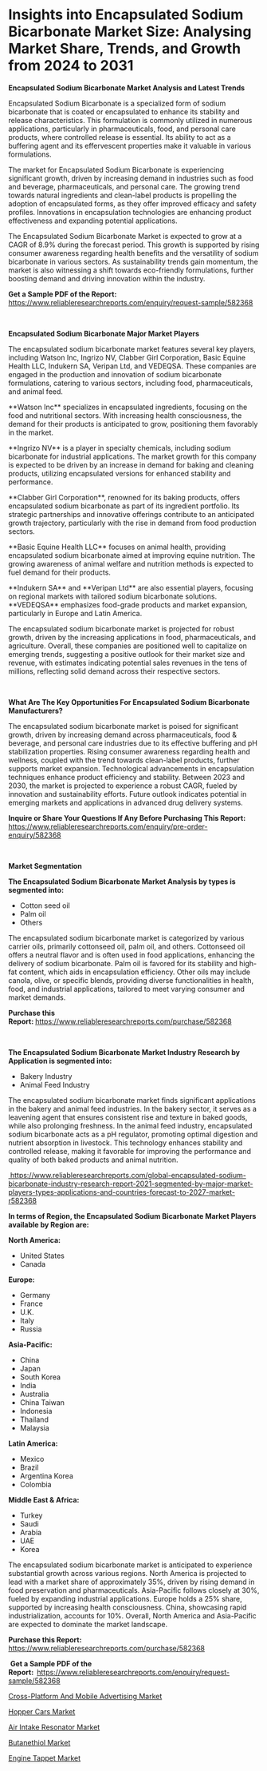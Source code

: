 <p><h1>Insights into Encapsulated Sodium Bicarbonate Market Size: Analysing Market Share, Trends, and Growth from 2024 to 2031</h1></p><p><strong>Encapsulated Sodium Bicarbonate Market Analysis and Latest Trends</strong></p>
<p><p>Encapsulated Sodium Bicarbonate is a specialized form of sodium bicarbonate that is coated or encapsulated to enhance its stability and release characteristics. This formulation is commonly utilized in numerous applications, particularly in pharmaceuticals, food, and personal care products, where controlled release is essential. Its ability to act as a buffering agent and its effervescent properties make it valuable in various formulations.</p><p>The market for Encapsulated Sodium Bicarbonate is experiencing significant growth, driven by increasing demand in industries such as food and beverage, pharmaceuticals, and personal care. The growing trend towards natural ingredients and clean-label products is propelling the adoption of encapsulated forms, as they offer improved efficacy and safety profiles. Innovations in encapsulation technologies are enhancing product effectiveness and expanding potential applications.</p><p>The Encapsulated Sodium Bicarbonate Market is expected to grow at a CAGR of 8.9% during the forecast period. This growth is supported by rising consumer awareness regarding health benefits and the versatility of sodium bicarbonate in various sectors. As sustainability trends gain momentum, the market is also witnessing a shift towards eco-friendly formulations, further boosting demand and driving innovation within the industry.</p></p>
<p><strong>Get a Sample PDF of the Report:&nbsp;</strong> <a href="https://www.reliableresearchreports.com/enquiry/request-sample/582368?utm_campaign=11&utm_medium=2&utm_source=Github&utm_content=ia&utm_term=27122024&utm_id=encapsulated-sodium-bicarbonate">https://www.reliableresearchreports.com/enquiry/request-sample/582368</a></p>
<p>&nbsp;</p>
<p><strong>Encapsulated Sodium Bicarbonate Major Market Players</strong></p>
<p><p>The encapsulated sodium bicarbonate market features several key players, including Watson Inc, Ingrizo NV, Clabber Girl Corporation, Basic Equine Health LLC, Indukern SA, Veripan Ltd, and VEDEQSA. These companies are engaged in the production and innovation of sodium bicarbonate formulations, catering to various sectors, including food, pharmaceuticals, and animal feed.</p><p>**Watson Inc** specializes in encapsulated ingredients, focusing on the food and nutritional sectors. With increasing health consciousness, the demand for their products is anticipated to grow, positioning them favorably in the market.</p><p>**Ingrizo NV** is a player in specialty chemicals, including sodium bicarbonate for industrial applications. The market growth for this company is expected to be driven by an increase in demand for baking and cleaning products, utilizing encapsulated versions for enhanced stability and performance. </p><p>**Clabber Girl Corporation**, renowned for its baking products, offers encapsulated sodium bicarbonate as part of its ingredient portfolio. Its strategic partnerships and innovative offerings contribute to an anticipated growth trajectory, particularly with the rise in demand from food production sectors.</p><p>**Basic Equine Health LLC** focuses on animal health, providing encapsulated sodium bicarbonate aimed at improving equine nutrition. The growing awareness of animal welfare and nutrition methods is expected to fuel demand for their products.</p><p>**Indukern SA** and **Veripan Ltd** are also essential players, focusing on regional markets with tailored sodium bicarbonate solutions. **VEDEQSA** emphasizes food-grade products and market expansion, particularly in Europe and Latin America.</p><p>The encapsulated sodium bicarbonate market is projected for robust growth, driven by the increasing applications in food, pharmaceuticals, and agriculture. Overall, these companies are positioned well to capitalize on emerging trends, suggesting a positive outlook for their market size and revenue, with estimates indicating potential sales revenues in the tens of millions, reflecting solid demand across their respective sectors.</p></p>
<p>&nbsp;</p>
<p><strong>What Are The Key Opportunities For Encapsulated Sodium Bicarbonate Manufacturers?</strong></p>
<p><p>The encapsulated sodium bicarbonate market is poised for significant growth, driven by increasing demand across pharmaceuticals, food & beverage, and personal care industries due to its effective buffering and pH stabilization properties. Rising consumer awareness regarding health and wellness, coupled with the trend towards clean-label products, further supports market expansion. Technological advancements in encapsulation techniques enhance product efficiency and stability. Between 2023 and 2030, the market is projected to experience a robust CAGR, fueled by innovation and sustainability efforts. Future outlook indicates potential in emerging markets and applications in advanced drug delivery systems.</p></p>
<p><strong>Inquire or Share Your Questions If Any Before Purchasing This Report:</strong> <a href="https://www.reliableresearchreports.com/enquiry/pre-order-enquiry/582368?utm_campaign=11&utm_medium=2&utm_source=Github&utm_content=ia&utm_term=27122024&utm_id=encapsulated-sodium-bicarbonate">https://www.reliableresearchreports.com/enquiry/pre-order-enquiry/582368</a></p>
<p>&nbsp;</p>
<p><strong>Market Segmentation</strong></p>
<p><strong>The Encapsulated Sodium Bicarbonate Market Analysis by types is segmented into:</strong></p>
<p><ul><li>Cotton seed oil</li><li>Palm oil</li><li>Others</li></ul></p>
<p><p>The encapsulated sodium bicarbonate market is categorized by various carrier oils, primarily cottonseed oil, palm oil, and others. Cottonseed oil offers a neutral flavor and is often used in food applications, enhancing the delivery of sodium bicarbonate. Palm oil is favored for its stability and high-fat content, which aids in encapsulation efficiency. Other oils may include canola, olive, or specific blends, providing diverse functionalities in health, food, and industrial applications, tailored to meet varying consumer and market demands.</p></p>
<p><strong>Purchase this Report:&nbsp;</strong><a href="https://www.reliableresearchreports.com/purchase/582368?utm_campaign=11&utm_medium=2&utm_source=Github&utm_content=ia&utm_term=27122024&utm_id=encapsulated-sodium-bicarbonate">https://www.reliableresearchreports.com/purchase/582368</a></p>
<p>&nbsp;</p>
<p><strong>The Encapsulated Sodium Bicarbonate Market Industry Research by Application is segmented into:</strong></p>
<p><ul><li>Bakery Industry</li><li>Animal Feed Industry</li></ul></p>
<p><p>The encapsulated sodium bicarbonate market finds significant applications in the bakery and animal feed industries. In the bakery sector, it serves as a leavening agent that ensures consistent rise and texture in baked goods, while also prolonging freshness. In the animal feed industry, encapsulated sodium bicarbonate acts as a pH regulator, promoting optimal digestion and nutrient absorption in livestock. This technology enhances stability and controlled release, making it favorable for improving the performance and quality of both baked products and animal nutrition.</p></p>
<p><a href="https://www.reliableresearchreports.com/global-encapsulated-sodium-bicarbonate-industry-research-report-2021-segmented-by-major-market-players-types-applications-and-countries-forecast-to-2027-market-r582368?utm_campaign=11&utm_medium=2&utm_source=Github&utm_content=ia&utm_term=27122024&utm_id=encapsulated-sodium-bicarbonate">&nbsp;https://www.reliableresearchreports.com/global-encapsulated-sodium-bicarbonate-industry-research-report-2021-segmented-by-major-market-players-types-applications-and-countries-forecast-to-2027-market-r582368</a></p>
<p><strong>In terms of Region, the Encapsulated Sodium Bicarbonate Market Players available by Region are:</strong></p>
<p>
    <p> <strong> North America: </strong>
        <ul>
            <li>United States</li>
            <li>Canada</li>
        </ul>
        </p> 
    <p> <strong> Europe: </strong>
        <ul>
            <li>Germany</li>
            <li>France</li>
            <li>U.K.</li>
            <li>Italy</li>
            <li>Russia</li>
        </ul>
        </p> 
    <p> <strong> Asia-Pacific: </strong>
        <ul>
            <li>China</li>
            <li>Japan</li>
            <li>South Korea</li>
            <li>India</li>
            <li>Australia</li>
            <li>China Taiwan</li>
            <li>Indonesia</li>
            <li>Thailand</li>
            <li>Malaysia</li>
        </ul>
        </p> 
    <p> <strong> Latin America: </strong>
        <ul>
            <li>Mexico</li>
            <li>Brazil</li>
            <li>Argentina Korea</li>
            <li>Colombia</li>
        </ul>
        </p> 
    <p> <strong> Middle East & Africa: </strong>
        <ul>
            <li>Turkey</li>
            <li>Saudi</li>
            <li>Arabia</li>
            <li>UAE</li>
            <li>Korea</li>
        </ul>
    </p>
    </p>
<p><p>The encapsulated sodium bicarbonate market is anticipated to experience substantial growth across various regions. North America is projected to lead with a market share of approximately 35%, driven by rising demand in food preservation and pharmaceuticals. Asia-Pacific follows closely at 30%, fueled by expanding industrial applications. Europe holds a 25% share, supported by increasing health consciousness. China, showcasing rapid industrialization, accounts for 10%. Overall, North America and Asia-Pacific are expected to dominate the market landscape.</p></p>
<p><strong>Purchase this Report: </strong><a href="https://www.reliableresearchreports.com/purchase/582368?utm_campaign=11&utm_medium=2&utm_source=Github&utm_content=ia&utm_term=27122024&utm_id=encapsulated-sodium-bicarbonate">https://www.reliableresearchreports.com/purchase/582368</a></p>
<p>&nbsp;<strong>Get a Sample PDF of the Report:&nbsp;&nbsp;</strong><a href="https://www.reliableresearchreports.com/enquiry/request-sample/582368?utm_campaign=11&utm_medium=2&utm_source=Github&utm_content=ia&utm_term=27122024&utm_id=encapsulated-sodium-bicarbonate">https://www.reliableresearchreports.com/enquiry/request-sample/582368</a></p>
<p><strong></strong></p>
<p><p><a href="https://github.com/ChiragRp1/Market-Research-Report-List-6/blob/main/cross-platform-and-mobile-advertising-market.md?utm_campaign=11&utm_medium=2&utm_source=Github&utm_content=ia&utm_term=27122024&utm_id=encapsulated-sodium-bicarbonate">Cross-Platform And Mobile Advertising Market</a></p><p><a href="https://github.com/gukenneth26571/Market-Research-Report-List-1/blob/main/hopper-cars-market.md?utm_campaign=11&utm_medium=2&utm_source=Github&utm_content=ia&utm_term=27122024&utm_id=encapsulated-sodium-bicarbonate">Hopper Cars Market</a></p><p><a href="https://www.linkedin.com/pulse/a-mkt-nova-vc8zf?utm_campaign=11&utm_medium=2&utm_source=Github&utm_content=ia&utm_term=27122024&utm_id=encapsulated-sodium-bicarbonate">Air Intake Resonator Market</a></p><p><a href="https://www.linkedin.com/pulse/butanethiol-market-size-revenue-analysis-cagr-61-from-2024-ddmzf?utm_campaign=11&utm_medium=2&utm_source=Github&utm_content=ia&utm_term=27122024&utm_id=encapsulated-sodium-bicarbonate">Butanethiol Market</a></p><p><a href="https://www.linkedin.com/pulse/future-engine-tappet-market-size-trends-industrys-75cagrfrom-1lbve?utm_campaign=11&utm_medium=2&utm_source=Github&utm_content=ia&utm_term=27122024&utm_id=encapsulated-sodium-bicarbonate">Engine Tappet Market</a></p></p>